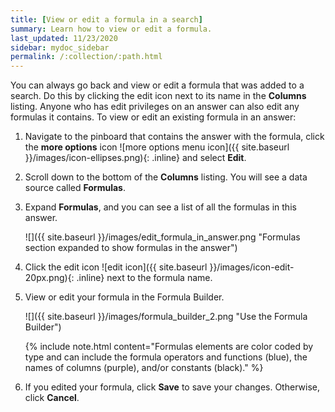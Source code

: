 ```yaml
---
title: [View or edit a formula in a search]
summary: Learn how to view or edit a formula.
last_updated: 11/23/2020
sidebar: mydoc_sidebar
permalink: /:collection/:path.html
---
```

You can always go back and view or edit a formula that was added to a search. Do this by clicking the edit icon next to its name in the **Columns** listing. Anyone who has edit privileges on an answer can also edit any formulas it contains. To view or edit an existing formula in an answer:

1. Navigate to the pinboard that contains the answer with the formula, click the **more options** icon ![more options menu icon]({{ site.baseurl }}/images/icon-ellipses.png){: .inline} and select **Edit**.
2. Scroll down to the bottom of the **Columns** listing. You will see a data source called **Formulas**.
3. Expand **Formulas**, and you can see a list of all the formulas in this answer.

     ![]({{ site.baseurl }}/images/edit_formula_in_answer.png "Formulas section expanded to show formulas in the answer")

4. Click the edit icon ![edit icon]({{ site.baseurl }}/images/icon-edit-20px.png){: .inline} next to the formula name.

5. View or edit your formula in the Formula Builder.

     ![]({{ site.baseurl }}/images/formula_builder_2.png "Use the Formula Builder")

    {% include note.html content="Formulas elements are color coded by type and can include the formula operators and functions (blue), the names of columns (purple), and/or constants (black)." %}

6. If you edited your formula, click **Save** to save your changes. Otherwise, click **Cancel**.
